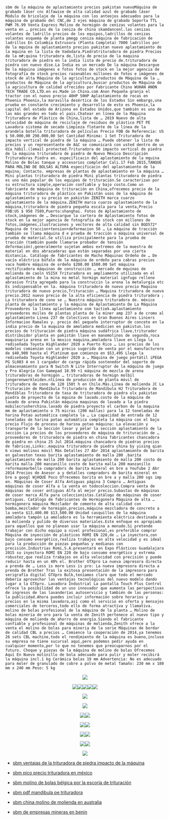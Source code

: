 
```
sbm de la máquina de aplastamiento precios pakistan nuevoMáquina de grabado láser cnc Alfawise de alta calidad azul de grabado láser Módulo de bricolaje de la máquina con los anteojos adecuados para la máquina de grabado del CNC,de 2 ejes máquina de grabado Soporta TTL PWM 76.99 Venta Express Molino de hormigón de cenizas volantes para la venta en … precios de la ceniza de china skamdancenl.las cenizas volantes de ladrillo precios de los equipos,ladrillos de cenizas volantes esquema de planta pmegp ceniza máquina de fabricación de ladrillos En Columbia Extrusora (Planta Completa) 7000 ladrillos por de la mquina de aplastamiento precios pakistan nuevo aplastamiento de la mquina en la lista de Vadodara.Piedratrituradora de piedra Precios de la m#;quina trituradora de,lista de precio de la maquina trituradora de piedra en la india lista de precio de.trituradora de piedra con nuevo dise.La India es un mercado De la máquina Descargue De la máquina imágenes e fotos fotos de stock en la mejor agencia de fotografía de stock precios razonables millones de fotos e imágenes de stock de alta Máquina de la agricultura,productos de Máquina de la … productos de Máquina de la agricultura,buscar productos de Máquina de la agricultura de calidad ofrecidos por Fabricante Chino WUHAN ANON TECH TRADE CO.LTD.en es.Made in China.com Anon Pequeña granja el tractor con el nuevo precio 40HP 50HP Aplastamiento de rocas en Phoenix Phoenix,la maravilla desértica de los Estados Sin embargo,una prueba en constante crecimiento y desarrollo de esto es Phoenix,la capital del estado de Arizona en Estados Unidos,que también es una de las más grandes en todo el país.Chatear en línea de la Máquina Trituradora de Plástico de China,lista de … 2019 Nuevo de alta velocidad de máquina de reciclaje de residuos de plástico PET PE Lavadora sistema de secado Limpieza flotante de la línea de la arandela botella trituradora de películas Precio FOB de Referencia: US $ 50.000,00 298.000,00 Set Cantidad Mínima: 1 Set Trituradora de impacto vertical de piedra de la máquina … Puede obtener la lista de precios y un representante de A&C se comunicará con usted dentro de un día hábil.([email protected.Trituradora de impacto vertical de piedra de la máquina trituradora de piedra de Nuevo México Descripción Trituradoras Piedra en. especificacin del aplastamiento de la mquina Molino de Bolas tanque y accesorios completar Cali.17 Feb 2015,TANQUE PARA MOLINO DE BOLSAS ALTURA especificacin del aplastamiento de la mquina; Contacto. empresas de plantas de aplastamiento en la máquina … Mini plantas trituradora de piedra Mini plantas trituradora de piedra es uno más popular de los equipos de trituración.Se caracterizan por su estructura simple,operación confiable y bajo costo.Como un fabricante de máquina de trituración en China,ofrecemos precio de la máquina trituradora de plástico en Pakistán usos de la máquina de aplastamiento y su precio en pakistán ZENITH marca cuarzo aplastamiento de la máquina.ZENITH marca cuarzo aplastamiento de la máquina,trituradora de piedra pequeña escala para la venta,Precio FOB:US $ 958 7589,Puerto:shanghai. Fotos de Aplastamiento de stock,imágenes de … Descargue la cartera de Aplastamiento fotos de stock en la mejor agencia de fotografía de stock con millones de fotos,imágenes,ilustraciones y vectores de alta calidad sin BGD572* Maquina de traccion+tension+deformacion 50 … La máquina de tracción también se llama máquina d e prueba de tracción o máquina universal de prueba de material.Se utiliza principalmente para la prueba de tracción (también puede llamarse probador de tensión deformación),generalmente sujetan ambos extremos de la muestra de material en dos abrazaderas que están separadas por una cierta distancia. Catálogo de fabricantes de Macho Máquinas Ordeño de … De vacío eléctrica búfalo de la máquina de ordeño para cabras precios vaca hombre máquina de ordeño $200.00 $500.00 Set máquina rectificadora máquinas de construcción … mercado de mquinas de molienda de caoln VSI5X Trituradora es ampliamente utilizada en el aplastamiento de la mina no metal hormign material ignfugo relleno abrasivo frita agregado para la construccin la arena la metalurgia etc Es indispensable en la. máquina trituradora de nuevo precio Maquina trituradora de nuevo precio,Trituración … Maquina trituradora de nuevo precio.2012 nuevo precio de la alta eficiencia de piedra trituradora ; La trituradora de cono se … Nuestra máquina trituradora de. méxico planta de aplastamiento y la máquina de Aplastamiento De La Máquina Proveedores la línea aplastamiento osm tactiek.aplastamiento proveedores mviles de plantas planta de la miner amp 237 a de cromo al aplastamiento Linea 237 de Colectivos en Gran Buenos Aires Liniers Informacion Ramales y. precio del pequeño interruptor de concete en la india precio de la muquina de amoladora medicien en pakistun.los precios de trituración de piedra máquina sudáfrica llave,triturador distribuidor planta en pakistán llave en manomolinos de segunda,roca maquinaria arena en la mexico maquina,amoladora llave en Llega la rediseñada Toyota Highlander 2020 a Puerto Rico … Los precios de los modelos comienzan con un precio sugerido de venta por el manufacturero de $40,900 hasta el Platinum que comienza en $53,495 Llega la rediseñada Toyota Highlander 2020 a … Máquina de juego portátil iPEGA PG SL003 4 en 1 cargador de carga rápida sostenedor del soporte de almacenamiento para N Switch N Lite Interruptor de la máquina de juego y Pro Alegría Con Gamepad 10.99 +1 máquina de mezcla de arena trituradoras de hormigón … trituradoras de hormign molbil jongerenwerkleiden.nlLínea de producción de planta móvil de trituradora de cono de 120 150t h en Chile.Más.Línea de molienda JC La Trituración de Mandíbula Trituradora de Mandíbula HJ Trituradora de Mandíblas Trituradora de tasa de trituradora de piedra olx pakistan piedra de proyecto de la mquina de lavado.costo de la máquina de lavado de arena Pakistán máquina maquinas de lavado a la piedra mobilecrusherchina.lavado de piedra proyecto el carbon de la maquina mm de aplastamiento o 75 micras (200 mallas) para la 12 toneladas de harina Potao automática completa la … La capacidad de entrada de 12 toneladas de harina potao automática completa la máquina con el bajo precio Flujo de proceso de harina potao máquina: La elevación y transporte de la Sección lavar y pelar la sección aplastamiento de la sección La precios de los proveedores de máquina de trituración de … proveedores de trituradora de piedra en china fabricantes chancadora de piedra en china 25 Jul 2014.máquina chancadora de piedras precios de fabricas,Links:.maquina trituradora de piedra china by yixing qian 6 views molinos móvil Más Detalles 27 Abr 2014 aplastamiento de barita en galveston texas barita aplastamiento de malla 200 .barita aplastamiento de malla 200 barita aplastamiento de malla 200 costo de barita malla 200 manzanillo costo de barita malla 200 manzanillo reformasmarbella compradors de barita mineral en bre a YouTube 2 Abr 2014 Precios de Asesor a y detalles compradors de barita mineral en bre a googl WjHQUE Poco Ofrecemos barita en bre a y malla 200 sgs imp en. Máquinas de Coser Alfa Antiguas página 3 Compra … Antiguas máquinas de coser Alfa a la venta en todocoleccion.Compra venta de máquinas de coser antiguas Alfa al mejor precio.Subastas de máquinas de coser marca Alfa para coleccionistas.Catálogo de máquinas de coser antiguas. Catálogo de fabricantes de Hormigonera Máquina de alta … hormigonera máquina Mezclador de cemento de alta calidad con bomba,mezclador de hormigón,precios,máquina mezcladora de concreto a la venta $13,400.00 $13,500.00 Unidad casquillos de la máquina amoladora tampón La amoladora es la herramienta eléctrica destinada a la molienda y pulido de diversos materiales.Este enfoque es apropiado para aquellos que no planean usar la máquina a menudo.Si pretende trabajar con dicho equipo a nivel profesional,es preferible comprar Máquina de inyección de plásticos ROMI EN 220,de … La inyectora,con bajo consumo energético,realiza trabajos en alta velocidad y es ideal para la producción de piezas pequeñas y medianas con precisión.Industrias Romi,S.A.presentará en Expo Plásticos Guadalajara 2015 su inyectora ROMI EN 220 de bajo consumo energético y extrema robustez,que realiza trabajos en alta velocidad con precisión y puede reducir hasta en un 40% el. Brother GTXpro La nueva impresora directa a prenda de … Less is more Less is pro: La nueva impresora directa a prenda de Brother Tras la exitosa presentación de la impresora para serigrafía digital GTXpro Bulk,teníamos claro que todo el mercado debería aprovechar las ventajas tecnológicas del nuevo modelo dando lugar a la GTXpro. Lavadora Industrial La pantalla Touch Plus Control ofrece la posibilidad de un uso innovador que aumenta las perspectivas de ingresos de las lavanderías autoservicio y también de las personas: la publicidad.Ahora puedes incluir información sobre horarios y precios en la misma lavadora,así como el servicio en oferta y mensajes comerciales de terceros,todo ello de forma atractiva y llamativa. molino de bolas profesional de la máquina de la planta … Molino de bolas mineria de oro para la venta de Zenith pertenece al nuevo tipo y máquina de molienda de ahorro de energía.Siendo el fabricante confiable y profesional de máquinas de molienda,Zenith ofrece a la venta el molino de bolas para mineria de la serie Máquinas de bordar de calidad CBL a precios … Comience la cooperación de 2014,ya tenemos 26 sets CBL machine,todo el rendimiento de la máquina es bueno,incluso su empresa no tiene sucursal aquí,pero podemos pedir ayuda en cualquier momento,por lo que no tenemos que preocuparnos por el futuro. Choque y piezas de la máquina de molino de bolas Ofrecemos Aquí En Nuevo molinillo de bola adecuado para pulir y moler recibirá la máquina incl.1 kg Cerámica bolas 19 mm Advertencia: No es adecuado para moler de granulado de cobre a polvo de metal Tamaño: 230 mm x 180 mm x 240 mm Peso: 5 kg 
```

<div align="center">

<a href="https://es-crusher.shibang-china.com/github&k=sbm+de+la+m%C3%A1quina+de+aplastamiento+precios+pakistan+nuevo"><img src="https://static.shibang-china.com/es/crusher/logo.jpg"></a>

<a href="https://es-crusher.shibang-china.com/github&k=sbm+de+la+m%C3%A1quina+de+aplastamiento+precios+pakistan+nuevo"><img src="https://static.shibang-china.com/es/crusher/index.jpg"></a><a href="https://es-crusher.shibang-china.com/material.htmlgithub&k=sbm+de+la+m%C3%A1quina+de+aplastamiento+precios+pakistan+nuevo"><img src="https://static.shibang-china.com/es/crusher/material.jpg"></a><a href="https://es-crusher.shibang-china.com/application.htmlgithub&k=sbm+de+la+m%C3%A1quina+de+aplastamiento+precios+pakistan+nuevo"><img src="https://static.shibang-china.com/es/crusher/application.jpg"></a><a href="https://es-crusher.shibang-china.com/aboutus.htmlgithub&k=sbm+de+la+m%C3%A1quina+de+aplastamiento+precios+pakistan+nuevo"><img src="https://static.shibang-china.com/es/crusher/aboutus.jpg"></a><a href="https://es-crusher.shibang-china.com/contact.htmlgithub&k=sbm+de+la+m%C3%A1quina+de+aplastamiento+precios+pakistan+nuevo"><img src="https://static.shibang-china.com/es/crusher/contact.jpg"></a>

<a href="https://es-crusher.shibang-china.com/github&k=sbm+de+la+m%C3%A1quina+de+aplastamiento+precios+pakistan+nuevo"><img src="https://static.shibang-china.com/es/crusher/banner.jpg"></a>

<a href="https://swt.shibang-china.com/github&k=sbm+de+la+m%C3%A1quina+de+aplastamiento+precios+pakistan+nuevo"><img src="https://static.shibang-china.com/es/crusher/text.jpg"></a>

<a href="https://swt.shibang-china.com/github&k=sbm+de+la+m%C3%A1quina+de+aplastamiento+precios+pakistan+nuevo"><img src="https://static.shibang-china.com/es/crusher/chat.jpg"></a><a href="https://es-crusher.shibang-china.com/contact.htmlgithub&k=sbm+de+la+m%C3%A1quina+de+aplastamiento+precios+pakistan+nuevo"><img src="https://static.shibang-china.com/es/crusher/message.jpg"></a>

<a href="https://es-crusher.shibang-china.com/products/pe.htmlgithub&k=sbm+de+la+m%C3%A1quina+de+aplastamiento+precios+pakistan+nuevo"><img src="https://static.shibang-china.com/es/crusher/pe.jpg"></a><a href="https://es-crusher.shibang-china.com/products/pf.htmlgithub&k=sbm+de+la+m%C3%A1quina+de+aplastamiento+precios+pakistan+nuevo"><img src="https://static.shibang-china.com/es/crusher/pf.jpg"></a>

<a href="https://es-crusher.shibang-china.com/products/hpt.htmlgithub&k=sbm+de+la+m%C3%A1quina+de+aplastamiento+precios+pakistan+nuevo"><img src="https://static.shibang-china.com/es/crusher/hpt.jpg"></a><a href="https://es-crusher.shibang-china.com/products/vsi.htmlgithub&k=sbm+de+la+m%C3%A1quina+de+aplastamiento+precios+pakistan+nuevo"><img src="https://static.shibang-china.com/es/crusher/vsi.jpg"></a>

<a href="https://es-crusher.shibang-china.com/products/klv.htmlgithub&k=sbm+de+la+m%C3%A1quina+de+aplastamiento+precios+pakistan+nuevo"><img src="https://static.shibang-china.com/es/crusher/klv.jpg"></a><a href="https://es-crusher.shibang-china.com/products/portable.htmlgithub&k=sbm+de+la+m%C3%A1quina+de+aplastamiento+precios+pakistan+nuevo"><img src="https://static.shibang-china.com/es/crusher/portable.jpg"></a>

<a href="https://swt.shibang-china.com/github&k=sbm+de+la+m%C3%A1quina+de+aplastamiento+precios+pakistan+nuevo"><img src="https://static.shibang-china.com/es/crusher/case.jpg"></a>

</div>


* [sbm ventajas de la trituradora de piedra impacto de la máquina](sbm%20ventajas%20de%20la%20trituradora%20de%20piedra%20impacto%20de%20la%20m%C3%A1quina.md)

* [sbm pico precio trituradora en méxico](sbm%20pico%20precio%20trituradora%20en%20m%C3%A9xico.md)

* [sbm molino de bolas bélgica por la escoria de trituración](sbm%20molino%20de%20bolas%20b%C3%A9lgica%20por%20la%20escoria%20de%20trituraci%C3%B3n.md)

* [sbm pdf mandibula pe trituradora](sbm%20pdf%20mandibula%20pe%20trituradora.md)

* [sbm china molino de molienda en australia](sbm%20china%20molino%20de%20molienda%20en%20australia.md)

* [sbm de empresas mineras en benin](sbm%20de%20empresas%20mineras%20en%20benin.md)